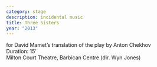 ```yaml
---
category: stage
description: incidental music
title: Three Sisters
year: "2013"
---
```


for David Mamet’s translation of the play by Anton Chekhov\
Duration: 15’\
Milton Court Theatre, Barbican Centre (dir. Wyn Jones)
